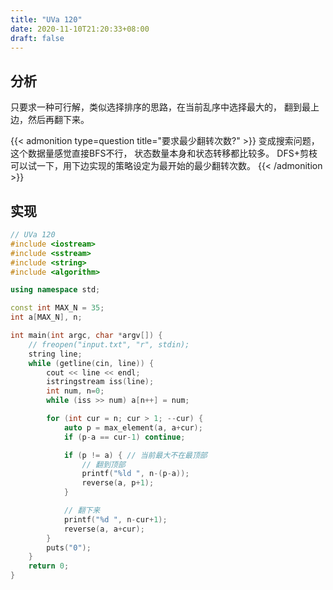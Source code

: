 ```yaml
---
title: "UVa 120"
date: 2020-11-10T21:20:33+08:00
draft: false
---
```


## 分析

只要求一种可行解，类似选择排序的思路，在当前乱序中选择最大的，
翻到最上边，然后再翻下来。

{{< admonition type=question title="要求最少翻转次数?" >}}
变成搜索问题，这个数据量感觉直接BFS不行，
状态数量本身和状态转移都比较多。
DFS+剪枝可以试一下，用下边实现的策略设定为最开始的最少翻转次数。
{{< /admonition >}}

## 实现

```cpp
// UVa 120
#include <iostream>
#include <sstream>
#include <string>
#include <algorithm>

using namespace std;

const int MAX_N = 35;
int a[MAX_N], n;

int main(int argc, char *argv[]) {
    // freopen("input.txt", "r", stdin);
    string line;
    while (getline(cin, line)) {
        cout << line << endl;
        istringstream iss(line);
        int num, n=0;
        while (iss >> num) a[n++] = num;

        for (int cur = n; cur > 1; --cur) {
            auto p = max_element(a, a+cur);
            if (p-a == cur-1) continue;

            if (p != a) { // 当前最大不在最顶部
                // 翻到顶部
                printf("%ld ", n-(p-a));
                reverse(a, p+1);
            }

            // 翻下来
            printf("%d ", n-cur+1);
            reverse(a, a+cur);
        }
        puts("0");
    }
    return 0;
}
```
